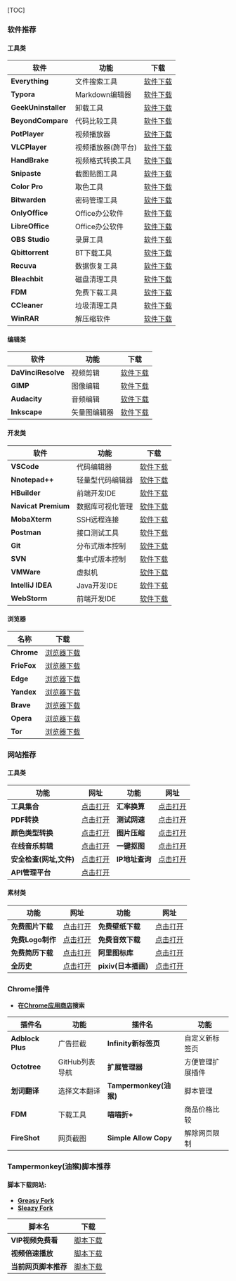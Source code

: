 [TOC]

### 软件推荐

#### 工具类

| 软件 | 功能 | 下载 |
| ---- | ---- | ---- |
|**Everything** |文件搜索工具|   [软件下载](https://www.voidtools.com/zh-cn/downloads/)|
|**Typora**|Markdown编辑器|[软件下载](https://www.typora.io/)|
|**GeekUninstaller**| 卸载工具|[软件下载](https://geekuninstaller.com/download)|
|**BeyondCompare**|代码比较工具|   [软件下载](https://www.scootersoftware.com/download.php)|
|**PotPlayer** |视频播放器|[软件下载](https://potplayer.daum.net/)|
|**VLCPlayer** |视频播放器(跨平台)|[软件下载](https://www.videolan.org/vlc/index.zh_CN.html)|
|**HandBrake** |视频格式转换工具|[软件下载](https://handbrake.fr/downloads.php)|
|**Snipaste**         |截图贴图工具 | [软件下载](https://zh.snipaste.com/)|
|**Color Pro**         |取色工具 |[软件下载](https://github.com/wangxiaoting666/Colors)|
|**Bitwarden**         |密码管理工具|  [软件下载](https://bitwarden.com/download/)|
|**OnlyOffice**        | Office办公软件 |  [软件下载](https://www.onlyoffice.com/zh/download-desktop.aspx?from=home-use)|
|**LibreOffice**        | Office办公软件 | [软件下载](https://www.libreoffice.org/download/download/)|
|**OBS Studio**         |录屏工具| [软件下载](https://obsproject.com/)|
|**Qbittorrent**         |BT下载工具| [软件下载](https://www.qbittorrent.org/download.php)|
|**Recuva**        | 数据恢复工具 | [软件下载](https://www.ccleaner.com/recuva/download)|
|**Bleachbit**         |磁盘清理工具|  [软件下载](https://www.bleachbit.org/download)|
|**FDM**         |免费下载工具| [软件下载](https://www.freedownloadmanager.org/zh/)|
|**CCleaner** |垃圾清理工具| [软件下载](https://www.ccleaner.com/ccleaner/download) |
|**WinRAR** |解压缩软件| [软件下载](https://www.win-rar.com/start.html?&L=7) |

#### 编辑类

| 软件 | 功能 | 下载 |
| ---- | ---- | ---- |
|**DaVinciResolve** |视频剪辑  | [软件下载](http://www.blackmagicdesign.com/cn/products/davinciresolve/)|
|**GIMP**| 图像编辑 | [软件下载](https://www.gimp.org/downloads/)|
|**Audacity** |音频编辑|  [软件下载](https://audacity.onl/download/)|
|**Inkscape** |矢量图编辑器 |[软件下载](https://inkscape.org/)|

#### 开发类

| 软件                | 功能             | 下载                                                         |
| ------------------- | ---------------- | ------------------------------------------------------------ |
| **VSCode**          | 代码编辑器       | [软件下载](https://code.visualstudio.com/)                   |
| **Nnotepad++**      | 轻量型代码编辑器 | [软件下载](https://notepad-plus-plus.org/downloads/)         |
| **HBuilder**        | 前端开发IDE      | [软件下载](https://www.dcloud.io/hbuilderx.html)             |
| **Navicat Premium** | 数据库可视化管理 | [软件下载](http://www.navicat.com.cn/download/navicat-premium) |
| **MobaXterm**       | SSH远程连接      | [软件下载](https://mobaxterm.mobatek.net/download.html)      |
| **Postman**         | 接口测试工具     | [软件下载](https://www.postman.com/downloads/)               |
| **Git**             | 分布式版本控制   | [软件下载](https://git-scm.com/downloads)                    |
| **SVN**             | 集中式版本控制   | [软件下载](https://tortoisesvn.net/downloads.html)           |
| **VMWare**          | 虚拟机           | [软件下载](https://www.vmware.com/cn/products/workstation-pro/workstation-pro-evaluation.html) |
| **IntelliJ IDEA**   | Java开发IDE      | [软件下载](https://www.jetbrains.com/zh-cn/idea/)            |
| **WebStorm**        | 前端开发IDE      | [软件下载](https://www.jetbrains.com/zh-cn/webstorm/)        |

#### 浏览器

| 名称        | 下载                                                     |
| ----------- | -------------------------------------------------------- |
| **Chrome**  | [浏览器下载](https://www.google.com/intl/zh-CN/chrome/)  |
| **FrieFox** | [浏览器下载](https://www.mozilla.org/zh-CN/firefox/new/) |
| **Edge**    | [浏览器下载](https://www.microsoft.com/zh-cn/edge)       |
| **Yandex**  | [浏览器下载](https://browser.yandex.com/)                |
| **Brave**   | [浏览器下载](https://brave.com/zh/)                      |
| **Opera**   | [浏览器下载](https://www.opera.com/zh-cn)                |
| **Tor**     | [浏览器下载](https://www.torproject.org/zh-CN/)          |

### 网站推荐

#### 工具类

| 功能                    | 网址                                          | 功能           | 网址                                                         |
| ----------------------- | --------------------------------------------- | -------------- | ------------------------------------------------------------ |
| **工具集合**            | [点击打开](https://tools.miku.ac/)            | **汇率换算**   | [点击打开](https://www1.oanda.com/lang/cns/currency/converter/) |
| **PDF转换**             | [点击打开](https://www.alltoall.net/)         | **测试网速**   | [点击打开](https://fast.com/ja/)                             |
| **颜色类型转换**        | [点击打开](https://sunpma.com/other/rgb/)     | **图片压缩**   | [点击打开](https://tinypng.com/)                             |
| **在线音乐剪辑**        | [点击打开](https://www.bearaudiotool.com/zh/) | **一键抠图**   | [点击打开](https://www.remove.bg/zh)                         |
| **安全检查(网址,文件)** | [点击打开](https://www.virustotal.com/gui/)   | **IP地址查询** | [点击打开](https://www.ipaddress.com/)                       |
| **API管理平台**         | [点击打开](http://112.124.4.201/)             |                |                                                              |

#### 素材类

| 功能             | 网址                                    | 功能                | 网址                                 |
| ---------------- | --------------------------------------- | ------------------- | ------------------------------------ |
| **免费图片下载** | [点击打开](https://pixabay.com/zh/)     | **免费壁纸下载**    | [点击打开](https://wallhaven.cc/)    |
| **免费Logo制作** | [点击打开](http://www.uugai.com/)       | **免费音效下载**    | [点击打开](https://www.aigei.com/)   |
| **免费简历下载** | [点击打开](http://www.gerenjianli.com/) | **阿里图标库**      | [点击打开](https://www.iconfont.cn/) |
| **全历史**       | [点击打开](https://www.allhistory.com/) | **pixiv(日本插画)** | [点击打开](https://www.pixiv.net/)   |

### Chrome插件

- **在[Chrome应用商店](https://chrome.google.com/webstore/category/extensions?hl=zh-CN)搜索**

| 插件名           | 功能           | 插件名                 | 功能             |
| ---------------- | -------------- | ---------------------- | ---------------- |
| **Adblock Plus** | 广告拦截       | **Infinity新标签页**   | 自定义新标签页   |
| **Octotree**     | GitHub列表导航 | **扩展管理器**         | 方便管理扩展插件 |
| **划词翻译**     | 选择文本翻译   | **Tampermonkey(油猴)** | 脚本管理         |
| **FDM**          | 下载工具       | **喵喵折+**            | 商品价格比较     |
| **FireShot**     | 网页截图       | **Simple Allow Copy**  | 解除网页限制     |

### Tampermonkey(油猴)脚本推荐

#### 脚本下载网站:

- **[Greasy Fork](https://greasyfork.org/zh-CN)**
- **[Sleazy Fork](https://sleazyfork.org/zh-CN)**

| 脚本名               | 下载                                                         |
| -------------------- | ------------------------------------------------------------ |
| **VIP视频免费看**    | [脚本下载](https://greasyfork.org/zh-CN/scripts/394492-timerd-%E7%BD%91%E7%BB%9C%E7%94%B5%E8%A7%86-%E8%85%BE%E8%AE%AF-%E7%88%B1%E5%A5%87%E8%89%BA-%E8%8A%92%E6%9E%9C-%E4%BC%98%E9%85%B7-%E4%B9%90%E8%A7%86-b%E7%AB%99-%E5%9C%9F%E8%B1%86-%E6%90%9C%E7%8B%90-1905%E7%AD%89-vip%E8%A7%86%E9%A2%91%E5%85%8D%E8%B4%B9%E7%9C%8B-2021-03-24-%E6%9B%B4%E6%96%B0) |
| **视频倍速播放**     | [脚本下载](https://greasyfork.org/zh-CN/scripts/383265-%E5%80%8D%E9%80%9F%E6%92%AD%E6%94%BE) |
| **当前网页脚本推荐** | [脚本下载](https://greasyfork.org/zh-CN/scripts/24508-userscript-show-site-all-userjs) |

